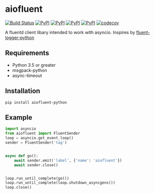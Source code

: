 # aiofluent

[![Build Status](https://travis-ci.org/guyingbo/aiofluent.svg?branch=master)](https://travis-ci.org/guyingbo/aiofluent)
[![PyPI](https://img.shields.io/pypi/pyversions/aiofluent-python.svg)](https://pypi.python.org/pypi/aiofluent-python)
[![PyPI](https://img.shields.io/pypi/v/aiofluent-python.svg)](https://pypi.python.org/pypi/aiofluent-python)
[![PyPI](https://img.shields.io/pypi/format/aiofluent-python.svg)](https://pypi.python.org/pypi/aiofluent-python)
[![PyPI](https://img.shields.io/pypi/l/aiofluent-python.svg)](https://pypi.python.org/pypi/aiofluent-python)
[![codecov](https://codecov.io/gh/guyingbo/aiofluent/branch/master/graph/badge.svg)](https://codecov.io/gh/guyingbo/aiofluent)


A fluentd client libary intended to work with asyncio. Inspires by [fluent-logger-python](https://github.com/fluent/fluent-logger-python)

## Requirements

- Python 3.5 or greater
- msgpack-python
- async-timeout

## Installation

~~~
pip install aiofluent-python
~~~

## Example

~~~python
import asyncio
from aiofluent import FluentSender
loop = asyncio.get_event_loop()
sender = FluentSender('tag')


async def go():
    await sender.emit('label', {'name': 'aiofluent'})
    await sender.close()


loop.run_until_complete(go())
loop.run_until_complete(loop.shutdown_asyncgens())
loop.close()
~~~
